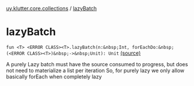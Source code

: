 [uy.klutter.core.collections](index.md) / [lazyBatch](.)


# lazyBatch
`fun <T> <ERROR CLASS><T>.lazyBatch(n:&nbsp;Int, forEachDo:&nbsp;(<ERROR CLASS><T>)&nbsp;->&nbsp;Unit): Unit` [(source)](https://github.com/kohesive/klutter/blob/master/core-jdk6/src/main/kotlin/uy/klutter/core/common/CollectionsBatching.kt#L47)

A purely Lazy batch must have the source consumed to progress, but does not need to materialize a list per iteration
So, for purely lazy we only allow basically forEach when completely lazy


